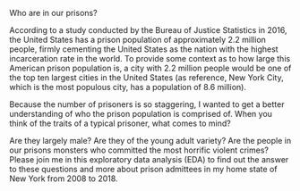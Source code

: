 Who are in our prisons?

According to a study conducted by the Bureau of Justice Statistics in 2016, the United States has a prison population of approximately 2.2 million people, firmly cementing the United States as the nation with the highest incarceration rate in the world. To provide some context as to how large this American prison population is, a city with 2.2 million people would be one of the top ten largest cities in the United States (as reference, New York City, which is the most populous city, has a population of 8.6 million).

Because the number of prisoners is so staggering, I wanted to get a better understanding of who the prison population is comprised of. When you think of the traits of a typical prisoner, what comes to mind?

Are they largely male?
Are they of the young adult variety?
Are the people in our prisons monsters who committed the most horrific violent crimes?
Please join me in this exploratory data analysis (EDA) to find out the answer to these questions and more about prison admittees in my home state of New York from 2008 to 2018.
